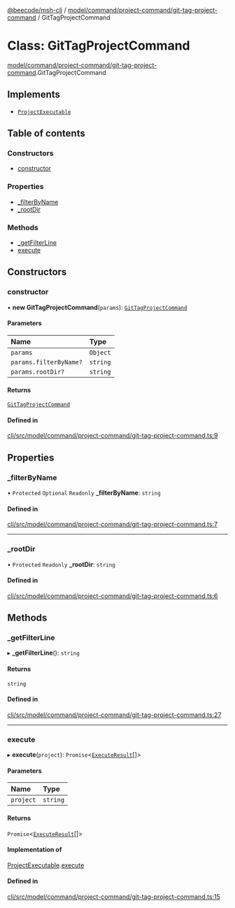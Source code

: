 [@beecode/msh-cli](../README.md) / [model/command/project-command/git-tag-project-command](../modules/model_command_project_command_git_tag_project_command.md) / GitTagProjectCommand

# Class: GitTagProjectCommand

[model/command/project-command/git-tag-project-command](../modules/model_command_project_command_git_tag_project_command.md).GitTagProjectCommand

## Implements

- [`ProjectExecutable`](../interfaces/model_command_interfaces.ProjectExecutable.md)

## Table of contents

### Constructors

- [constructor](model_command_project_command_git_tag_project_command.GitTagProjectCommand.md#constructor)

### Properties

- [\_filterByName](model_command_project_command_git_tag_project_command.GitTagProjectCommand.md#_filterbyname)
- [\_rootDir](model_command_project_command_git_tag_project_command.GitTagProjectCommand.md#_rootdir)

### Methods

- [\_getFilterLine](model_command_project_command_git_tag_project_command.GitTagProjectCommand.md#_getfilterline)
- [execute](model_command_project_command_git_tag_project_command.GitTagProjectCommand.md#execute)

## Constructors

### constructor

• **new GitTagProjectCommand**(`params`): [`GitTagProjectCommand`](model_command_project_command_git_tag_project_command.GitTagProjectCommand.md)

#### Parameters

| Name | Type |
| :------ | :------ |
| `params` | `Object` |
| `params.filterByName?` | `string` |
| `params.rootDir?` | `string` |

#### Returns

[`GitTagProjectCommand`](model_command_project_command_git_tag_project_command.GitTagProjectCommand.md)

#### Defined in

[cli/src/model/command/project-command/git-tag-project-command.ts:9](https://github.com/beecode-rs/msh-cli/blob/816f38b/src/model/command/project-command/git-tag-project-command.ts#L9)

## Properties

### \_filterByName

• `Protected` `Optional` `Readonly` **\_filterByName**: `string`

#### Defined in

[cli/src/model/command/project-command/git-tag-project-command.ts:7](https://github.com/beecode-rs/msh-cli/blob/816f38b/src/model/command/project-command/git-tag-project-command.ts#L7)

___

### \_rootDir

• `Protected` `Readonly` **\_rootDir**: `string`

#### Defined in

[cli/src/model/command/project-command/git-tag-project-command.ts:6](https://github.com/beecode-rs/msh-cli/blob/816f38b/src/model/command/project-command/git-tag-project-command.ts#L6)

## Methods

### \_getFilterLine

▸ **_getFilterLine**(): `string`

#### Returns

`string`

#### Defined in

[cli/src/model/command/project-command/git-tag-project-command.ts:27](https://github.com/beecode-rs/msh-cli/blob/816f38b/src/model/command/project-command/git-tag-project-command.ts#L27)

___

### execute

▸ **execute**(`project`): `Promise`\<[`ExecuteResult`](../modules/model_command_interfaces.md#executeresult)[]\>

#### Parameters

| Name | Type |
| :------ | :------ |
| `project` | `string` |

#### Returns

`Promise`\<[`ExecuteResult`](../modules/model_command_interfaces.md#executeresult)[]\>

#### Implementation of

[ProjectExecutable](../interfaces/model_command_interfaces.ProjectExecutable.md).[execute](../interfaces/model_command_interfaces.ProjectExecutable.md#execute)

#### Defined in

[cli/src/model/command/project-command/git-tag-project-command.ts:15](https://github.com/beecode-rs/msh-cli/blob/816f38b/src/model/command/project-command/git-tag-project-command.ts#L15)
